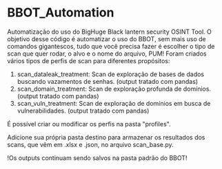 # BBOT_Automation
Automatização do uso do BigHuge Black lantern security OSINT Tool.
O objetivo desse código é automatizar o uso do BBOT, sem mais uso de comandos gigantescos, tudo que você precisa fazer é escolher o tipo de scan que quer rodar, o alvo e o nome do arquivo, PUM!
Foram criados vários tipos de perfis de scan para diferentes propósitos:
1. scan_dataleak_treatment: Scan de exploração de bases de dados buscando vazamentos de senhas. (output tratado com pandas)
2. scan_domain_treatment: Scan de exploração profunda de domínios. (output tratado com pandas)
3. scan_vuln_treatment: Scan de exploração de domínios em busca de vulnerabilidades. (output tratado com pandas)

É possível criar ou modificar os perfis na pasta "profiles".

Adicione sua própria pasta destino para armazenar os resultados dos scans, que vêm em .xlsx e .json, no arquivo scan_base.py.

!Os outputs continuam sendo salvos na pasta padrão do BBOT!
